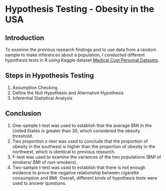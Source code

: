 # Hypothesis Testing - Obesity in the USA
## Introduction
To examine the previous research findings and to use data from a random sample to make inferences about a population, I conducted different hypothesis tests in R using Kaggle dataset [Medical Cost Personal Datasets](https://www.kaggle.com/mirichoi0218/insurance#insurance.csv).
## Steps in Hypothesis Testing
1. Assumption Checking
2. Define the Null Hypothesis and Alternative Hypothesis
3. Inferential Statistical Analysis
## Conclusion
1. One-sample t-test was used to establish that the average BMI in the United States is greater than 30, which considered the obesity threshold.
2. Two proportion z-test was used to conclude that the proportion of obesity in the southeast is higher than the proportion of obesity in the northwest, which is identical to previous research.
3. F-test was used to examine the variances of the two populations (BMI of smokers/ BMI of non-smokers).
4. Two-sample t-test was used to establish that there is not enough evidence to prove the negative relationship between cigarette consumption and BMI.
Overall, different kinds of hypothesis tests were used to answer questions. 
